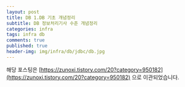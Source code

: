 ```yaml
---
layout: post
title: DB 1.DB 기초 개념정리
subtitle: DB 정보처리기사 수준 개념정리
categories: infra
tags: infra db
comments: true
published: true
header-img: img/infra/db/jdbc/db.jpg
---
```


해당 포스팅은 [https://zunoxi.tistory.com/20?category=950182](https://zunoxi.tistory.com/20?category=950182) 으로 이관되었습니다.

<!--

오늘의 포스팅은 데이터베이스의 기초를 정리할 겸! 정보처리기사 수준의 개념정리이다.

DB에 대한 개론적 정리이며 필자가 기사 준비할 때 공부했던 **2018 정보처리기사 summary** 를 참고해서 작성했다.

---

**1\. 정보시스템과 데이터베이스의 정의**

 정보시스템이란 조직체에 필요한 Data를 수집, 저장해 두었다가 필요시에 처리해서 의사 결정에 유용한 정보를 생성하고 분배하는 시스템이다. 이때 언급된 '**정보'**를 우리는 '**자료'**라는것과 혼동할때가 많은데, 어떤 차이가 있는지 간단히 기술한다.

-   자료(Data) : 현실 세계에서 관찰이나 측정을 통해 수집한 단순한 사실이나 결과값으로, 가공되지 않은 상태
-   정보(Information) : 의사 결정에 도움을 줄 수 있는 유용한 형태로, 자료를 가공(처리)해서 얻는 결과물 

 또한 우리는 여기서 정보를 가공(처리)할때 자료 처리 시스템을 사용하게 된다. **자료 처리 시스템은** 정보 시스템이 사용할 자료를 처리하는 **정보 시스템의 서브 시스템**으로 여러가지 분류로 나뉘게 된다.

**2\. 데이터 베이스? 데이터웨어 하우스 ??**

   
빅데이터 시대를 맞이하여 데이터 베이스에 대한 관심이 높아졌다. 흔히 교재에 많이 나오는 '데이터웨어 하우스'와 헷갈릴 수 있을텐데 데이터웨어 하우스에 대해 대략적으로 알아보겠다.

-   데이터웨어 하우스(DataWare House) : 조직이나 기업체의 중심이 되는 주요 업무 시스템에서 추출되어 새로이 생성된 데이터베이스로서 의사 결정 지원 시스템을 지원하는 주체적, 통합적, 시간적 데이터의 집합체

**\* 데이터베이스**

-   통합된 데이터(Integrated Data) : 자료의 중복을 배제한 데이터의 모임
-   저장된 데이터(Stored Data) : 컴퓨터가 접근할 수 있는 저장 매체에 저장된 자료
-   운영 데이터(Operational Data) : 조직의 업무를 수행하는데 있어서 존재 가치가 확실하고 없어서는 안 될 반드시 필요한 데이터
-   공용 데이터(Shared Data) : 여러 응용 시스템들이 공동으로 소유하고 유지하는 자료

조금더 알기 쉽게 정리하자면 데이터베이스는 정형된 데이터를 서버와 같은곳에서 지속적인 업데이트를 위해 사용하는 시스템이라 할수 있고, 데이터웨어 하우스는 단순 업데이트 뿐만아니라 **데이터 분석을 위해 데이터를 수집하고 축적**하는 더 큰개념의 데이터베이스라고 할 수 있다.

 또한 데이터베이스는 실시간 접근성, 계속적인 변화, 동시공유, 내용에 의한 참조 등의특징을 갖는다. 기존의 파일 처리 방식이 종속성, 중복성으로 인한 문제를 발생시켰다. 

이번 포스팅의 내용은 일반적인 시중 정보처리기사교재에 나와있는 내용이므로 참고용으로 정리하면 좋을것 같다.

-->
